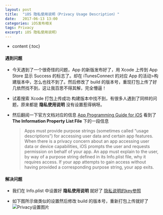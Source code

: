 ```yaml
---
layout: post
title:  "iOS 隐私使用说明（Privacy Usage Description）"
date:   2017-06-13 13:00
categories: iOS发布相关
tags: Privacy
excerpt: iOS 隐私使用说明）
---
```


* content
{:toc}

#### 遇到问题

* 今天遇到了一个很奇怪的问题，App 的新版发布好了，用 Xcode 上传到 App Store 显示 Success 的标志了。却在 iTunesConnect 的对应 App 的活动>构建版本中，怎么也找不到了。然后修改了 build 的版本号，重现打包上传了好几依然找不到，这让我百思不得其解，完全懵逼！

* 试着搜索 Xcode 打包上传成功 构建版本中找不到，有很多人遇到了同样的问题，原来都是 <strong>隐私使用说明</strong> 没有设置惹得祸呀。

* 然后翻阅一下官方文档对应的信息  [App Programming Guide for iOS](https://developer.apple.com/library/content/documentation/iPhone/Conceptual/iPhoneOSProgrammingGuide/ExpectedAppBehaviors/ExpectedAppBehaviors.html#//apple_ref/doc/uid/TP40007072-CH3-SW5) 看到了  <strong>The Information Property List File</strong> 下的一段信息
  >  Apps must provide purpose strings (sometimes called “usage descriptions”) for accessing user data and certain app features. When there is a privacy concern about an app accessing user data or device capabilities, iOS prompts the user and requests permission on behalf of your app. An app must explain to the user, by way of a purpose string defined in its Info.plist file, why it requires access. If your app attempts to gain access without having provided a corresponding purpose string, your app exits.


#### 解决问题

* 我们在 Info.plist 中设置好 <strong>隐私使用说明</strong> 就好了   [隐私说明的key参照](https://developer.apple.com/library/content/qa/qa1937/_index.html)

* 如下图所示做类似的设置然后修改 build 的版本号，重新打包上传就好了
  ![Privacy设置图片]({{site.url}}/assets/privacy/privacy.png)

